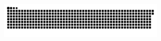 <picture>
  <source media="(prefers-color-scheme: dark)" srcset="https://raw.githubusercontent.com/MarineHakobyan/MarineHakobyan/f39f46619c2a54a8f0cb79bd0ffdb917a6fb541e/github-contribution-grid-snake-dark.svg" />
  <source media="(prefers-color-scheme: light)" srcset="https://raw.githubusercontent.com/MarineHakobyan/MarineHakobyan/f39f46619c2a54a8f0cb79bd0ffdb917a6fb541e/github-contribution-grid-snake.svg" />
  <img alt="github-snake" src="https://raw.githubusercontent.com/MarineHakobyan/MarineHakobyan/f39f46619c2a54a8f0cb79bd0ffdb917a6fb541e/github-contribution-grid-snake-dark.svg" />
</picture>
